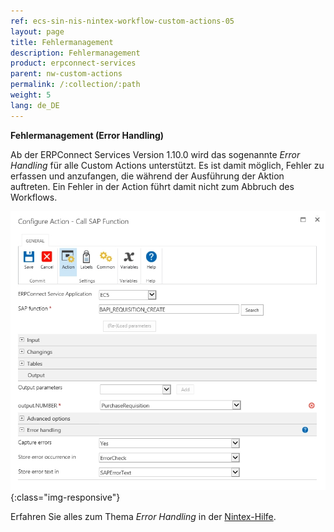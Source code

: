 ```yaml
---
ref: ecs-sin-nis-nintex-workflow-custom-actions-05
layout: page
title: Fehlermanagement
description: Fehlermanagement
product: erpconnect-services
parent: nw-custom-actions
permalink: /:collection/:path
weight: 5
lang: de_DE
---
```


**Fehlermanagement (Error Handling)**

Ab der ERPConnect Services Version 1.10.0 wird das sogenannte *Error Handling* für alle Custom Actions unterstützt.
Es ist damit möglich, Fehler zu erfassen und anzufangen, die während der Ausführung der Aktion auftreten. Ein Fehler in der Action führt damit nicht zum Abbruch des Workflows. 

![ECS-Nintex-WorkflowAction_ErrorHandling](/img/content/ECS-Nintex-WorkflowAction_ErrorHandling.png){:class="img-responsive"}

Erfahren Sie alles zum Thema *Error Handling* in der [Nintex-Hilfe](https://help.nintex.com/en-us/nintex2013/help/Workflow/RootCategory/Designer/Nintex.Workflow.ErrorHandling.htm).


